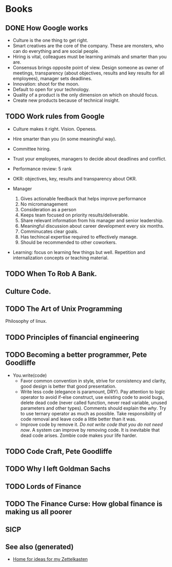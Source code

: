 # Books


## DONE How Google works

-   Culture is the one thing to get right.
-   Smart creatives are the core of the company. These are monsters, who can do everything and are social people.
-   Hiring is vital, colleagues must be learning animals and smarter than you are.
-   Consensus brings opposite point of view. Design someone as owner of meetings, transparency (about objectives, results and key results for all employees), manager sets deadlines.
-   Innovation: shoot for the moon.
-   Default to open for your technology.
-   Quality of a product is the only dimension on which on should focus.
-   Create new products because of technical insight.


## TODO Work rules from Google

-   Culture makes it right. Vision. Openess.
-   Hire smarter than you (in some meaningful way).
-   Committee hiring.
-   Trust your employees, managers to decide about deadlines and conflict.
-   Performance review: 5 rank
-   OKR: objectives, key, results and transparency about OKR.
-   Manager
    1.  Gives actionable feedback that helps improve performance
    2.  No micromanagement
    3.  Consideration as a person
    4.  Keeps team focused on priority results/deliverable.
    5.  Share relevant information from his manager and senior leadership.
    6.  Meaningful discussion about career development every six months.
    7.  Comminucates clear goals.
    8.  Has techincal expertise required to effectively manage.
    9.  Should be recommended to other coworkers.

-   Learning: focus on learning few things but well. Repetition and internalization concepts or teaching material.


## TODO When To Rob A Bank.


## Culture Code.


## TODO The Art of Unix Programming

Philosophy of linux.


## TODO Principles of financial engineering


## TODO Becoming a better programmer, Pete Goodliffe

-   You.write(code)
    -   Favor common convention in style, strive for consistency and clarity, good design is better that good presentation.
    -   Write less code (elegance is paramount, DRY). Pay attention to logic operator to avoid if-else construct, use existing code to avoid bugs, delete dead code (never called function, never read variable, unused parameters and other types). Comments should explain the *why*. Try to use ternary operator as much as possible. Take responsibility of code removal and leave code a little better than it was.
    -   Improve code by remove it. *Do not write code that you do not need now*. A system can improve by removing code. It is inevitable that dead code arises. Zombie code makes your life harder.


## TODO Code Craft, Pete Goodliffe


## TODO Why I left Goldman Sachs


## TODO Lords of Finance


## TODO The Finance Curse: How global finance is making us all poorer


## SICP


## See also (generated)

-   [Home for ideas for my Zettelkasten](../rationale.md)
